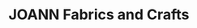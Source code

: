 ---
title: "JOANN Fabrics and Crafts"
url: /lakewood-village/joann-fabrics-and-crafts/
shop: Basteln
---